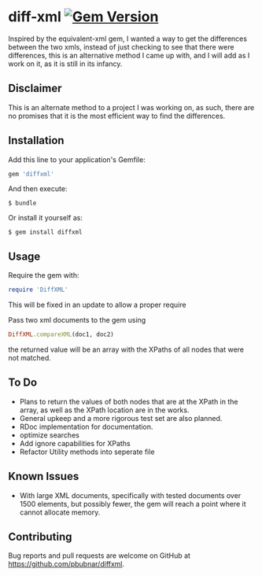 # diff-xml [![Gem Version](https://badge.fury.io/rb/diffxml.svg)](https://rubygems.org/gems/diffxml)

Inspired by the equivalent-xml gem, I wanted a way to get the differences between the two xmls, instead of just checking to see that there were differences, this is an alternative method I came up with, and I will add as I work on it, as it is still in its infancy.

## Disclaimer

This is an alternate method to a project I was working on, as such, there are no promises that it is the most efficient way to find the differences.

## Installation

Add this line to your application's Gemfile:

```ruby
gem 'diffxml'
```

And then execute:

    $ bundle

Or install it yourself as:

    $ gem install diffxml

## Usage
Require the gem with:
```ruby
require 'DiffXML'
```
This will be fixed in an update to allow a proper require

Pass two xml documents to the gem using 
```ruby
DiffXML.compareXML(doc1, doc2)
```
the returned value will be an array with the XPaths of all nodes that were not matched.

## To Do
* Plans to return the values of both nodes that are at the XPath in the array, as well as the XPath location are in the works.
* General upkeep and a more rigorous test set are also planned.
* RDoc implementation for documentation.
* optimize searches
* Add ignore capabilities for XPaths
* Refactor Utility methods into seperate file

## Known Issues
* With large XML documents, specifically with tested documents over 1500 elements, but possibly fewer, the gem will reach a point where it cannot allocate memory.

## Contributing

Bug reports and pull requests are welcome on GitHub at https://github.com/pbubnar/diffxml.

